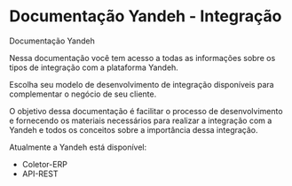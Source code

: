 # Documentação Yandeh - Integração

Documentação Yandeh

Nessa documentação você tem acesso a todas as informações sobre os tipos de integração com a plataforma Yandeh.

Escolha seu modelo de desenvolvimento de integração disponíveis para complementar o negócio de seu cliente.

O objetivo dessa documentação é facilitar o processo de desenvolvimento e fornecendo os materiais necessários para realizar a integração com a Yandeh e todos os conceitos sobre a importância dessa integração.

Atualmente a Yandeh está disponível:

* Coletor-ERP
* API-REST


